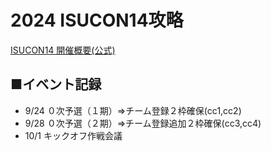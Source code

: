 # 2024 ISUCON14攻略

[ISUCON14 開催概要(公式)](https://isucon.net/archives/58593190.html)

## ■イベント記録  
- 9/24 ０次予選（１期）⇒チーム登録２枠確保(cc1,cc2)
- 9/28 ０次予選（２期）⇒チーム登録追加２枠確保(cc3,cc4)
- 10/1 キックオフ作戦会議
